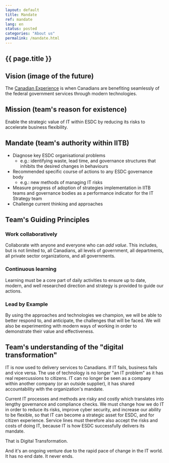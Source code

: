 ```yaml
---
layout: default
title: Mandate
ref: mandate
lang: en
status: posted
categories: "About us"
permalink: /mandate.html
---
```


## {{ page.title }}

## Vision (image of the future)

The [Canadian Experience](https://github.com/sara-sabr/ITStrategy/blob/master/wip-tec/en/human-development-life-cycle.md) is when Canadians are benefiting seamlessly of the federal government services through modern technologies.

## Mission (team's reason for existence)

Enable the strategic value of IT within ESDC by reducing its risks to accelerate business flexibility.

## Mandate (team's authority within IITB)

- Diagnose key ESDC organisational problems
  - e.g.: identifying waste, lead time, and governance structures that inhibits the desired changes in behaviours
- Recommended specific course of actions to any ESDC governance body
  - e.g.: new methods of managing IT risks
- Measure progress of adoption of strategies implementation in IITB teams and governance bodies as a performance indicator for the IT Strategy team
- Challenge current thinking and approaches

## Team's Guiding Principles

### Work collaboratively

Collaborate with anyone and everyone who can _add value_.
This includes, but is not limited to, all Canadians, all levels of government, all departments, all private sector organizations, and all governments.

### Continuous learning

Learning must be a core part of daily activities to ensure up to date, modern, and well researched direction and strategy is provided to guide our actions.

### Lead by Example

By using the approaches and technologies we champion, we will be able to better respond to, and anticipate, the challenges that will be faced.
We will also be experimenting with modern ways of working in order to demonstrate their value and effectiveness.

## Team's understanding of the "digital transformation"

IT is now used to delivery services to Canadians. If IT fails, business fails and vice versa.
The use of technology is no longer "an IT problem" as it has real repercussions to citizens. IT can no longer be seen as a company within another company (or an outside supplier), it has shared accountability with the organization's mandate.

Current IT processes and methods are risky and costly which translates into lengthy governance and compliance checks.
We must change how we do IT in order to reduce its risks, improve cyber security, and increase our ability to be flexible, so that IT can become a strategic asset for ESDC, and for citizen experience.
Service lines must therefore also accept the risks and costs of doing IT, because IT is how ESDC successfully delivers its mandate.

That is Digital Transformation.

And it's an ongoing venture due to the rapid pace of change in the IT world. It has no end date. It never ends.

